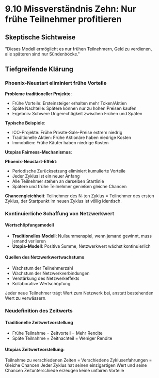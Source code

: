 # 9.10 Missverständnis Zehn: Nur frühe Teilnehmer profitieren

## Skeptische Sichtweise

"Dieses Modell ermöglicht es nur frühen Teilnehmern, Geld zu verdienen, alle späteren sind nur Sündenböcke."

## Tiefgreifende Klärung

### Phoenix-Neustart eliminiert frühe Vorteile

**Probleme traditioneller Projekte**:

- Frühe Vorteile: Ersteinsteiger erhalten mehr Token/Aktien
- Späte Nachteile: Spätere können nur zu hohen Preisen kaufen
- Ergebnis: Schwere Ungerechtigkeit zwischen Frühen und Späten

**Typische Beispiele**:

- ICO-Projekte: Frühe Private-Sale-Preise extrem niedrig
- Traditionelle Aktien: Frühe Aktionäre haben niedrige Kosten
- Immobilien: Frühe Käufer haben niedrige Kosten

**Utopias Fairness-Mechanismus**:

**Phoenix-Neustart-Effekt**:

- Periodische Zurücksetzung eliminiert kumulierte Vorteile
- Jeder Zyklus ist ein neuer Anfang
- Alle Teilnehmer stehen an derselben Startlinie
- Spätere und frühe Teilnehmer genießen gleiche Chancen

**Chancengleichheit**: Teilnehmer des N-ten Zyklus = Teilnehmer des ersten Zyklus, der Startpunkt im neuen Zyklus ist völlig identisch.

### Kontinuierliche Schaffung von Netzwerkwert

#### Wertschöpfungsmodell

- **Traditionelles Modell**: Nullsummenspiel, wenn jemand gewinnt, muss jemand verlieren
- **Utopia-Modell**: Positive Summe, Netzwerkwert wächst kontinuierlich

#### Quellen des Netzwerkwertwachstums

- Wachstum der Teilnehmerzahl
- Wachstum der Netzwerkverbindungen
- Verstärkung des Netzwerkeffekts
- Kollaborative Wertschöpfung

Jeder neue Teilnehmer trägt Wert zum Netzwerk bei, anstatt bestehenden Wert zu verwässern.

### Neudefinition des Zeitwerts

#### Traditionelle Zeitwertvorstellung

- Frühe Teilnahme = Zeitvorteil = Mehr Rendite
- Späte Teilnahme = Zeitnachteil = Weniger Rendite

#### Utopias Zeitwertvorstellung:
Teilnahme zu verschiedenen Zeiten = Verschiedene Zykluserfahrungen = Gleiche Chancen
Jeder Zyklus hat seinen einzigartigen Wert und seine Chancen
Zeitunterschiede erzeugen keine unfairen Vorteile